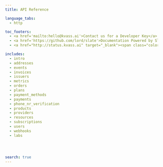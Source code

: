 ```yaml
---
title: API Reference

language_tabs:
  - http

toc_footers:
  - <a href='mailto:hello@kvass.ai'>Contact us for a Developer Key</a>
  - <a href='https://github.com/lord/slate'>Documentation Powered by Slate</a>
  - <a href="http://status.kvass.ai" target="_blank"><span class="color-dot"></span><span class="color-description"></span></a>

includes:
  - intro
  - addresses
  - events
  - invoices
  - issuers
  - metrics
  - orders
  - plans
  - payment_methods
  - payments
  - phone_nr_verification
  - products
  - providers
  - resources
  - subscriptions
  - users
  - webhooks
  - labs




search: true
---
```


